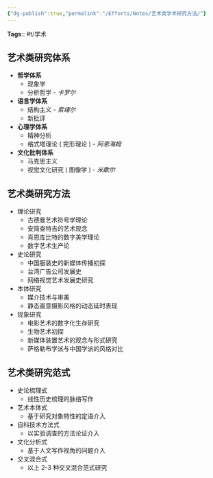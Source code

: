 ```yaml
---
{"dg-publish":true,"permalink":"/Efforts/Notes/艺术类学术研究方法/"}
---
```



**Tags**:: #t/学术

## 艺术类研究体系

- **哲学体系**
	- 现象学
	- 分析哲学 - *卡罗尔*
- **语言学体系**
	- 结构主义 - *索绪尔*
	- 新批评
- **心理学体系**
	- 精神分析
	- 格式塔理论 ( 完形理论 ) - *阿恩海姆*
- **文化批判体系**
	- 马克思主义
	- 视觉文化研究 ( 图像学 ) - *米歇尔*

## 艺术类研究方法

- 理论研究
	- 古德曼艺术符号学理论
	- 安简查特吉的艺术观念
	- 肖恩库比特的数字美学理论
	- 数字艺术生产论
- 史论研究
	- 中国服装史的新媒体传播初探
	- 台湾广告公司发展史
	- 网络视觉艺术发展史研究
- 本体研究
	- 媒介技术与审美
	- 静态画意摄影风格的动态延时表现
- 现象研究
	- 电影艺术的数字化生存研究
	- 生物艺术初探
	- 新媒体装置艺术的观念与形式研究
	- 萨格勒布学派与中国学派的风格对比

## 艺术类研究范式

- 史论梳理式
	- 线性历史梳理的脉络写作
- 艺术本体式
	- 基于研究对象特性的定语介入
- 自科技术方法式
	- 以实验调查的方法论证介入
- 文化分析式
	- 基于人文写作视角的问题介入
- 交叉混合式
	- 以上 2-3 种交叉混合范式研究
